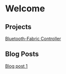 # Welcome

## Projects

[Bluetooth-Fabric Controller](/projects/BTfabric/BTfabric)

## Blog Posts

[Blog post 1](/posts/2019-03-31-intro)
